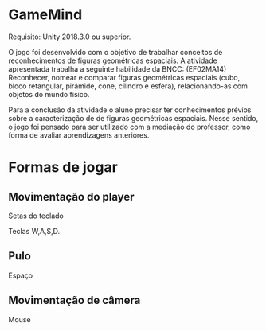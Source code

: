 # GameMind
Requisito: Unity 2018.3.0 ou superior.

O jogo foi desenvolvido com o objetivo de trabalhar conceitos de reconhecimentos de figuras geométricas espaciais. A atividade apresentada trabalha a seguinte habilidade da BNCC:
(EF02MA14) Reconhecer, nomear e comparar figuras geométricas espaciais (cubo, bloco
retangular, pirâmide, cone, cilindro e esfera), relacionando-as com objetos do mundo físico.

Para a conclusão da atividade o aluno precisar ter conhecimentos prévios sobre a caracterização de de figuras geométricas espaciais. Nesse sentido, o jogo foi pensado para ser utilizado
com a mediação do professor, como forma de avaliar aprendizagens anteriores.

# Formas de jogar
## Movimentação do player
Setas do teclado

Teclas W,A,S,D.

## Pulo
Espaço


## Movimentação de câmera
Mouse



